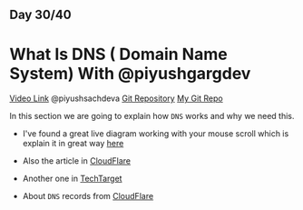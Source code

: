 ## Day 30/40
# What Is DNS ( Domain Name System) With ‪@piyushgargdev 
[Video Link](https://www.youtube.com/watch?v=fDOoB4k4YSs)
@piyushsachdeva 
[Git Repository](https://github.com/piyushsachdeva/CKA-2024/)
[My Git Repo](https://github.com/sina14/40daysofkubernetes)



In this section we are going to explain how `DNS` works and why we need this.

- I've found a great live diagram working with your mouse scroll which is explain it in great way [here](https://www.verisign.com/en_US/website-presence/online/how-dns-works/index.xhtml)

- Also the article in [CloudFlare](https://www.cloudflare.com/learning/dns/what-is-dns/)

- Another one in [TechTarget](https://www.techtarget.com/searchnetworking/definition/domain-name-system)

- About `DNS` records from [CloudFlare](https://www.cloudflare.com/learning/dns/dns-records/)









